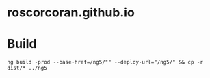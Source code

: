 # roscorcoran.github.io

# Build
```ng build -prod --base-href=/ng5/"" --deploy-url="/ng5/" && cp -r dist/* ../ng5```